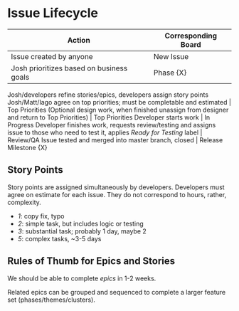 # Issue Lifecycle

Action | Corresponding Board
--- | ---
Issue created by anyone | New Issue
Josh prioritizes based on business goals | Phase {X}
Josh/developers refine stories/epics, developers assign story points 
Josh/Matt/Iago agree on top priorities; must be completable and estimated | Top Priorities
(Optional design work, when finished unassign from designer and return to Top Priorities) | Top Priorities
Developer starts work | In Progress 
Developer finishes work, requests review/testing and assigns issue to those who need to test it, applies _Ready for Testing_ label | Review/QA
Issue tested and merged into master branch, closed | Release Milestone {X}

## Story Points

Story points are assigned simultaneously by developers. Developers must agree on estimate for each issue. They do not correspond to hours, rather, complexity.

- *1*: copy fix, typo
- *2*: simple task, but includes logic or testing
- *3*: substantial task; probably 1 day, maybe 2
- *5*: complex tasks, ~3-5 days

## Rules of Thumb for Epics and Stories

We should be able to complete _epics_ in 1-2 weeks.

Related epics can be grouped and sequenced to complete a larger feature set (phases/themes/clusters).
